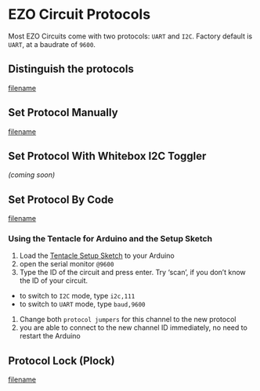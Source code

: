 # EZO Circuit Protocols

Most EZO Circuits come with two protocols: `UART` and `I2C`. Factory default is `UART`, at a baudrate of `9600`.


## Distinguish the protocols

[filename](../common/ezo-protocols.md ':include')



## Set Protocol Manually

[filename](../common/ezo-protocols-manually.md ':include')

## Set Protocol With Whitebox I2C Toggler
_(coming soon)_

## Set Protocol By Code

[filename](../common/ezo-protocols-code.md ':include')

### Using the Tentacle for Arduino and the Setup Sketch
1. Load the [Tentacle Setup Sketch](https://raw.githubusercontent.com/whitebox-labs/tentacle-examples/master/arduino/tentacle-setup/tentacle_setup/tentacle_setup.ino ':target=_blank') to your Arduino
1. open the serial monitor `@9600`
1. Type the ID of the circuit and press enter. Try ‘scan’, if you don’t know the ID of your circuit.
 * to switch to `I2C` mode, type `i2c,111`
 * to switch to `UART` mode, type `baud,9600`
1. Change both `protocol jumpers` for this channel to the new protocol
1. you are able to connect to the new channel ID immediately, no need  to restart the Arduino



##  Protocol Lock (Plock)

[filename](../common/ezo-protocols-lock.md ':include')
